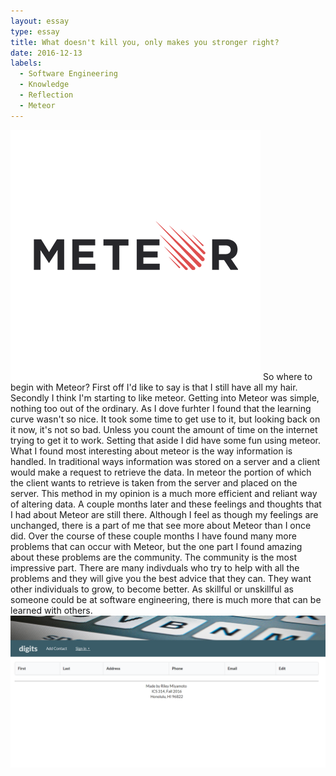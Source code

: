 ```yaml
---
layout: essay
type: essay
title: What doesn't kill you, only makes you stronger right?
date: 2016-12-13
labels:
  - Software Engineering
  - Knowledge
  - Reflection
  - Meteor
---
```


<img class="ui tiny  circular floated image" src="../images/meteor-logo.png">
So where to begin with Meteor? First off I'd like to say is that I still have all my hair. Secondly I think I'm starting to like meteor.
Getting into Meteor was simple, nothing too out of the ordinary. As I dove furhter I found that the learning curve wasn't so nice. It took 
some time to get use to it, but looking back on it now, it's not so bad. Unless you count the amount of time on the internet trying to get it
to work. Setting that aside I did have some fun using meteor. What I found most interesting about meteor is the way information is handled.
In traditional ways information was stored on a server and a client would make a request to retrieve the data. In meteor the portion of which 
the client wants to retrieve is taken from the server and placed on the server. This method in my opinion is a much more efficient and reliant
way of altering data. 
A couple months later and these feelings and thoughts that I had about Meteor are still there. Although I feel as though my feelings are unchanged, there is a part of me that see more about Meteor than I once did. Over the course of these couple months I have found many more problems that can occur with Meteor, but the one part I found amazing about these problems are the community. The community is the most impressive part. There are many indivduals who try to help with all the problems and they will give you the best advice that they can. They want other individuals to grow, to become better. As skillful or unskillful as someone could be at software engineering, there is much more that can be learned with others.
<img class="ui image" src="../images/digist.png">
